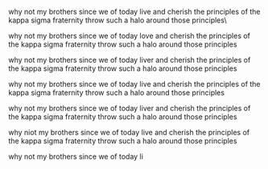 why not my brothers since we of today live and cherish the principles of the kappa sigma fraternity throw such a halo around those principles\



why not my brothers since we of today love and cherish the principles of the kappa sigma fraternity throw such a halo around those principles



why not my brothers since we of today liver and cherish the principles of the kappa sigma fraternity throw such a halo around those principles



why not my brothers since we of today live and cherish the principles of the kappa sigma fraternity throw such a halo around those principles



why not my brothers since we of today liver and cherish the principles of the kappa sigma fraternity throw such a halo around those principles



why niot my brothers since we of today live and cherish the principles of the kappa sigma fraternity throw such a halo around those principles






why not my brothers since we of today li